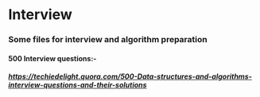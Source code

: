 # Interview

### Some files for interview and algorithm preparation

#### 500 Interview questions:-    

##### https://techiedelight.quora.com/500-Data-structures-and-algorithms-interview-questions-and-their-solutions
